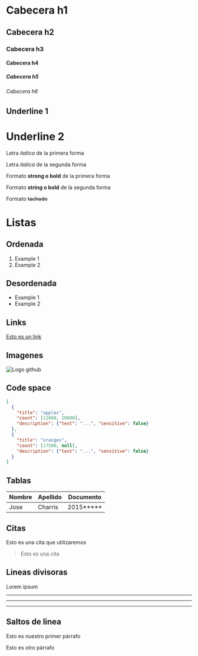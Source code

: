 # Cabecera h1
## Cabecera h2
### Cabecera h3
#### Cabecera h4
##### Cabecera h5
###### Cabecera h6

Underline 1
------------

Underline 2
===========

Letra *italica* de la primera forma

Letra _italica_ de la segunda forma

Formato **strong o bold** de la primera forma

Formato __string o bold__ de la segunda forma

Formato ~~tachado~~

# Listas
## Ordenada
1. Example 1
2. Example 2

## Desordenada
- Example 1
- Example 2
## Links
[Esto es un link]()

## Imagenes
![Logo github](http://pngimg.com/download/73352)

## Code space
```JSON
[
  {
    "title": "apples",
    "count": [12000, 20000],
    "description": {"text": "...", "sensitive": false}
  },
  {
    "title": "oranges",
    "count": [17500, null],
    "description": {"text": "...", "sensitive": false}
  }
]
```

## Tablas
| Nombre | Apellido | Documento |
| ------ | -------- | --------- |
| Jose | Charris | 2015*****

## Citas
Esto es una cita que utilizaremos
> Esto es una cita

## Lineas divisoras
Lorem ipsum

---

***

___ 

## Saltos de linea
Esto es nuestro primer párrafo

Esto es otro párrafo 
